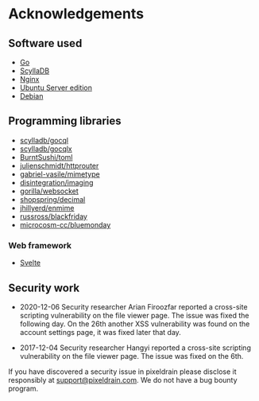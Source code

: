 # Acknowledgements

## Software used

 * [Go](https://golang.org/)
 * [ScyllaDB](https://www.scylladb.com/)
 * [Nginx](https://www.nginx.com/)
 * [Ubuntu Server edition](https://ubuntu.com/)
 * [Debian](https://www.debian.org/)

## Programming libraries

 * [scylladb/gocql](https://github.com/scylladb/gocql)
 * [scylladb/gocqlx](https://github.com/scylladb/gocqlx)
 * [BurntSushi/toml](https://github.com/BurntSushi/toml)
 * [julienschmidt/httprouter](https://github.com/julienschmidt/httprouter)
 * [gabriel-vasile/mimetype](https://github.com/gabriel-vasile/mimetype)
 * [disintegration/imaging](github.com/disintegration/imaging)
 * [gorilla/websocket](github.com/gorilla/websocket)
 * [shopspring/decimal](github.com/shopspring/decimal)
 * [jhillyerd/enmime](github.com/jhillyerd/enmime)
 * [russross/blackfriday](https://github.com/russross/blackfriday)
 * [microcosm-cc/bluemonday](github.com/microcosm-cc/bluemonday)

### Web framework

 * [Svelte](https://svelte.dev/)

## Security work

 * 2020-12-06 Security researcher Arian Firoozfar reported a cross-site
   scripting vulnerability on the file viewer page. The issue was fixed the
   following day. On the 26th another XSS vulnerability was found on the account
   settings page, it was fixed later that day.

 * 2017-12-04 Security researcher Hangyi reported a cross-site scripting
   vulnerability on the file viewer page. The issue was fixed on the 6th.

If you have discovered a security issue in pixeldrain please disclose it
responsibly at [support@pixeldrain.com](mailto:support@pixeldrain.com). We do
not have a bug bounty program.

